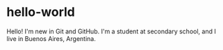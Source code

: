 # hello-world

Hello! I'm new in Git and GitHub.
I'm a student at secondary school, and I live in Buenos Aires, Argentina.
